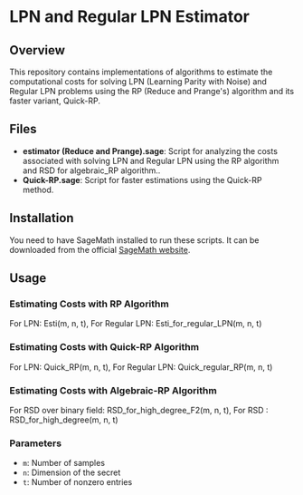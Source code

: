 # LPN and Regular LPN Estimator

## Overview

This repository contains implementations of algorithms to estimate the computational costs for solving LPN (Learning Parity with Noise) and Regular LPN problems using the RP (Reduce and Prange's) algorithm and its faster variant, Quick-RP.

## Files

- **estimator (Reduce and Prange).sage**: Script for analyzing the costs associated with solving LPN and Regular LPN using the RP algorithm and RSD for algebraic_RP algorithm..
- **Quick-RP.sage**: Script for faster estimations using the Quick-RP method.

## Installation

You need to have SageMath installed to run these scripts. It can be downloaded from the official [SageMath website](https://www.sagemath.org/download.html).

## Usage

### Estimating Costs with RP Algorithm

For LPN: Esti(m, n, t), 
For Regular LPN: Esti_for_regular_LPN(m, n, t)

### Estimating Costs with Quick-RP Algorithm

For LPN: Quick_RP(m, n, t), 
For Regular LPN: Quick_regular_RP(m, n, t)

### Estimating Costs with Algebraic-RP Algorithm

For RSD over binary field: RSD_for_high_degree_F2(m, n, t), 
For RSD : RSD_for_high_degree(m, n, t)



### Parameters

- `m`: Number of samples
- `n`: Dimension of the secret
- `t`: Number of nonzero entries


